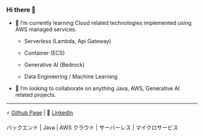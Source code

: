 ### Hi there 👋

- 🌱 I’m currently learning Cloud related technologies implemented using AWS managed services.
 
  - Serverless (Lambda, Api Gateway)

  - Container (ECS)

  - Generative AI (Bedrock)

  - Data Engineering / Machine Learning

- 👯 I’m looking to collaborate on anything Java, AWS, Generative AI related projects.

<hr />

⚡ [Github Page](https://christoferson.github.io) | 👯 [LinkedIn](https://www.linkedin.com/in/christofersonchua)

バックエンド | Java | AWS クラウド | サーバーレス | マイクロサービス

<!--
**christoferson/christoferson** is a ✨ _special_ ✨ repository because its `README.md` (this file) appears on your GitHub profile.

Here are some ideas to get you started:

- 🔭 I’m currently working on ...
- 🌱 I’m currently learning ...
- 👯 I’m looking to collaborate on ...
- 🤔 I’m looking for help with ...
- 💬 Ask me about ...
- 📫 How to reach me: ...
- 😄 Pronouns: ...
- ⚡ Fun fact: ...
-->
